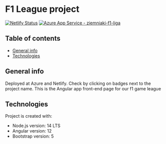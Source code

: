 # F1 League project
[![Netlify Status](https://api.netlify.com/api/v1/badges/edc6e729-ce26-45f7-8772-ea5895ab667b/deploy-status)](https://app.netlify.com/sites/ziemniaki-f1-liga/deploys) [![Azure App Service - ziemniaki-f1-liga](https://github.com/mdabrowski25/f1-league-project-front/actions/workflows/master_ziemniaki-f1-liga.yml/badge.svg)](https://github.com/mdabrowski25/f1-league-project-front/actions/workflows/master_ziemniaki-f1-liga.yml)

## Table of contents
* [General info](#general-info)
* [Technologies](#technologies)

## General info
Deployed at Azure and Netlify. Check by clicking on badges next to the project name.
This is the Angular app front-end page for our f1 game league

## Technologies
Project is created with:
* Node.js version: 14 LTS
* Angular version: 12
* Bootstrap version: 5
